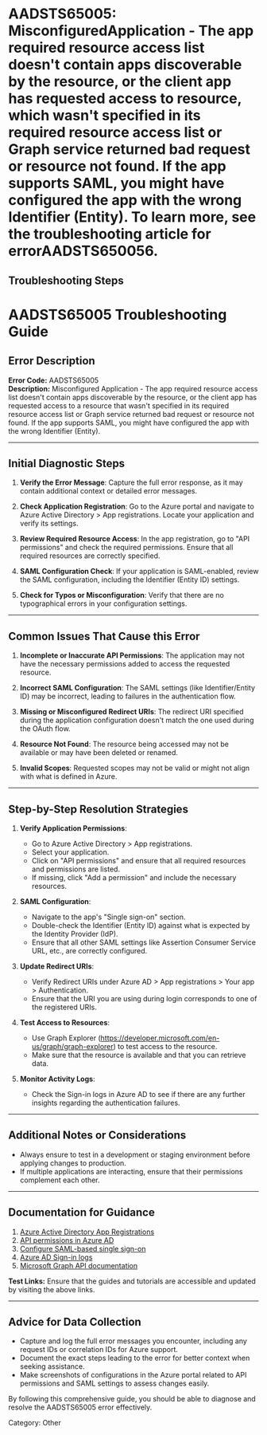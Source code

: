 # AADSTS65005: MisconfiguredApplication - The app required resource access list doesn't contain apps discoverable by the resource, or the client app has requested access to resource, which wasn't specified in its required resource access list or Graph service returned bad request or resource not found. If the app supports SAML, you might have configured the app with the wrong Identifier (Entity). To learn more, see the troubleshooting article for errorAADSTS650056.


## Troubleshooting Steps
# AADSTS65005 Troubleshooting Guide

## Error Description
**Error Code:** AADSTS65005  
**Description:** Misconfigured Application - The app required resource access list doesn't contain apps discoverable by the resource, or the client app has requested access to a resource that wasn't specified in its required resource access list or Graph service returned bad request or resource not found. If the app supports SAML, you might have configured the app with the wrong Identifier (Entity).

---

## Initial Diagnostic Steps
1. **Verify the Error Message**: Capture the full error response, as it may contain additional context or detailed error messages. 

2. **Check Application Registration**: Go to the Azure portal and navigate to Azure Active Directory > App registrations. Locate your application and verify its settings.

3. **Review Required Resource Access**: In the app registration, go to "API permissions" and check the required permissions. Ensure that all required resources are correctly specified.

4. **SAML Configuration Check**: If your application is SAML-enabled, review the SAML configuration, including the Identifier (Entity ID) settings.

5. **Check for Typos or Misconfiguration**: Verify that there are no typographical errors in your configuration settings.

---

## Common Issues That Cause this Error
1. **Incomplete or Inaccurate API Permissions**: The application may not have the necessary permissions added to access the requested resource.

2. **Incorrect SAML Configuration**: The SAML settings (like Identifier/Entity ID) may be incorrect, leading to failures in the authentication flow.

3. **Missing or Misconfigured Redirect URIs**: The redirect URI specified during the application configuration doesn't match the one used during the OAuth flow.

4. **Resource Not Found**: The resource being accessed may not be available or may have been deleted or renamed.

5. **Invalid Scopes**: Requested scopes may not be valid or might not align with what is defined in Azure.

---

## Step-by-Step Resolution Strategies
1. **Verify Application Permissions**:
   - Go to Azure Active Directory > App registrations.
   - Select your application.
   - Click on "API permissions" and ensure that all required resources and permissions are listed.
   - If missing, click "Add a permission" and include the necessary resources.

2. **SAML Configuration**:
   - Navigate to the app's "Single sign-on" section.
   - Double-check the Identifier (Entity ID) against what is expected by the Identity Provider (IdP).
   - Ensure that all other SAML settings like Assertion Consumer Service URL, etc., are correctly configured.

3. **Update Redirect URIs**:
   - Verify Redirect URIs under Azure AD > App registrations > Your app > Authentication.
   - Ensure that the URI you are using during login corresponds to one of the registered URIs.

4. **Test Access to Resources**:
   - Use Graph Explorer (https://developer.microsoft.com/en-us/graph/graph-explorer) to test access to the resource.
   - Make sure that the resource is available and that you can retrieve data.

5. **Monitor Activity Logs**: 
   - Check the Sign-in logs in Azure AD to see if there are any further insights regarding the authentication failures.

---

## Additional Notes or Considerations
- Always ensure to test in a development or staging environment before applying changes to production.
- If multiple applications are interacting, ensure that their permissions complement each other.

---

## Documentation for Guidance
1. [Azure Active Directory App Registrations](https://docs.microsoft.com/en-us/azure/active-directory/develop/quickstart-register-app)
2. [API permissions in Azure AD](https://docs.microsoft.com/en-us/azure/active-directory/develop/v2-app-permissions)
3. [Configure SAML-based single sign-on](https://docs.microsoft.com/en-us/azure/active-directory/develop/quickstart-v2-aspnet-core)
4. [Azure AD Sign-in logs](https://docs.microsoft.com/en-us/azure/active-directory/reports-monitoring/concept-sign-ins)
5. [Microsoft Graph API documentation](https://docs.microsoft.com/en-us/graph/overview)

**Test Links:** Ensure that the guides and tutorials are accessible and updated by visiting the above links.

---

## Advice for Data Collection
- Capture and log the full error messages you encounter, including any request IDs or correlation IDs for Azure support.
- Document the exact steps leading to the error for better context when seeking assistance.
- Make screenshots of configurations in the Azure portal related to API permissions and SAML settings to assess changes easily.

By following this comprehensive guide, you should be able to diagnose and resolve the AADSTS65005 error effectively.

Category: Other